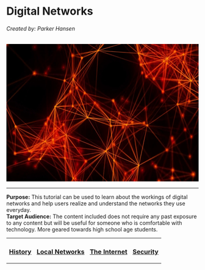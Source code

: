 # Digital Networks
###### Created by: Parker Hansen
<p align="center"><img src="Network.jpg" height="360" width="640"></p>

---

**Purpose:** This tutorial can be used to learn about the workings of digital networks and help users realize and understand the networks they use everyday.
<br>**Target Audience:** The content included does not require any past exposure to any content but will be useful for someone who is comfortable with technology. More geared towards high school age students.

<center>
<table>
  <tr>
    <td>
      <h3><a href="History.md">History</a></h3>
    </td>
    <td>
      <h3><a href="Local.md">Local Networks</a></h3>
    </td>
    <td>
      <h3><a href="Internet.md">The Internet</a></h3>
    </td>
    <td>
      <h3><a href="Security.md">Security</a></h3>
    </td>
  </tr>
</table>
<center>
